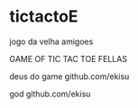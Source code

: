 # tictactoE
jogo da velha amigoes

GAME OF TIC TAC TOE FELLAS

deus do game github.com/ekisu

god  github.com/ekisu
